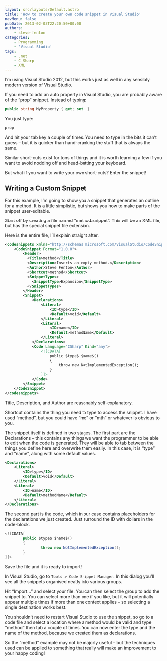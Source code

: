 ```yaml
---
layout: src/layouts/Default.astro
title: 'How to create your own code snippet in Visual Studio'
navMenu: false
pubDate: 2013-02-03T22:20:50+00:00
authors:
    - steve-fenton
categories:
    - Programming
    - 'Visual Studio'
tags:
    - .net
    - C-Sharp
    - XML
---
```


I’m using Visual Studio 2012, but this works just as well in any sensibly modern version of Visual Studio.

If you need to add an auto property in Visual Studio, you are probably aware of the “prop” snippet. Instead of typing:

```csharp
public string MyProperty { get; set; }
```

You just type:

```csharp
prop
```

And hit your tab key a couple of times. You need to type in the bits it can’t guess – but it is quicker than hand-cranking the stuff that is always the same.

Similar short-cuts exist for tons of things and it is worth learning a few if you want to avoid nodding off and head-butting your keyboard.

But what if you want to write your own short-cuts? Enter the snippet!

## Writing a Custom Snippet

For this example, I’m going to show you a snippet that generates an outline for a method. It is a little simplistic, but shows you how to make parts of the snippet user-editable.

Start off by creating a file named “method.snippet”. This will be an XML file, but has the special snippet file extension.

Here is the entire file, I’ll explain straight after.

```xml
<codesnippets xmlns="http://schemas.microsoft.com/VisualStudio/CodeSnippet">
    <CodeSnippet Format="1.0.0">
        <Header>
          <Title>method</Title>
          <Description>Inserts an empty method.</Description>
          <Author>Steve Fenton</Author>
          <Shortcut>method</Shortcut>
          <SnippetTypes>
            <SnippetType>Expansion</SnippetType>
          </SnippetTypes>          
        </Header>
        <Snippet>
            <Declarations>
                <Literal>
                    <ID>type</ID>
                    <Default>void</Default>
                </Literal>
                <Literal>
                    <ID>name</ID>
                    <Default>methodName</Default>
                </Literal>
            </Declarations>
            <Code Language="CSharp" Kind="any">
                <![CDATA[
                    public $type$ $name$()
                    {
                        throw new NotImplementedException();
                    }
                ]]>
            </Code>
        </Snippet>
    </CodeSnippet>
</codesnippets>
```

Title, Description, and Author are reasonably self-explanatory.

Shortcut contains the thing you need to type to access the snippet. I have used “method”, but you could have “me” or “mth” or whatever is obvious to you.

The snippet itself is defined in two stages. The first part are the Declarations – this contains any things we want the programmer to be able to edit when the code is generated. They will be able to tab between the things you define here and overwrite them easily. In this case, it is “type” and “name”, along with some default values.

```xml
<Declarations>
    <Literal>
        <ID>type</ID>
        <Default>void</Default>
    </Literal>
    <Literal>
        <ID>name</ID>
        <Default>methodName</Default>
    </Literal>
</Declarations>
```

The second part is the code, which in our case contains placeholders for the declarations we just created. Just surround the ID with dollars in the code-block.

```csharp
<![CDATA[
        public $type$ $name$()
        {
                throw new NotImplementedException();
        }
]]>
```

Save the file and it is ready to import!

In Visual Studio, go to `Tools > Code Snippet Manager`. In this dialog you’ll see all the snippets organised neatly into various groups.

Hit “Import…” and select your file. You can then select the group to add the snippet to. You can select more than one if you like, but it will potentially appear multiple times if more than one context applies – so selecting a single destination works best.

You shouldn’t need to restart Visual Studio to use the snippet, so go to a code file and select a location where a method would be valid and type “method” then tab a couple of times. You can now enter the type and the name of the method, because we created them as declarations.

So the “method” example may not be majorly useful – but the techniques used can be applied to something that really will make an improvement to your happy coding!